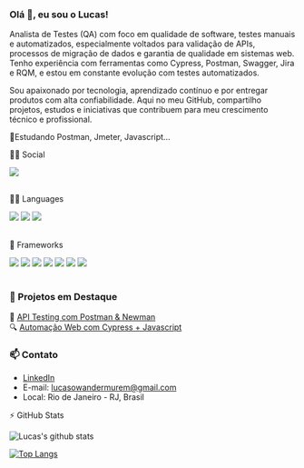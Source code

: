 ### Olá 👋, eu sou o Lucas!

Analista de Testes (QA) com foco em qualidade de software, testes manuais e automatizados, especialmente voltados para validação de APIs, processos de migração de dados e garantia de qualidade em sistemas web.
Tenho experiência com ferramentas como Cypress, Postman, Swagger, Jira e RQM, e estou em constante evolução com testes automatizados.

Sou apaixonado por tecnologia, aprendizado contínuo e por entregar produtos com alta confiabilidade. Aqui no meu GitHub, compartilho projetos, estudos e iniciativas que contribuem para meu crescimento técnico e profissional.

🌱Estudando Postman, Jmeter, Javascript...

👨👩 Social
<div style:align:right>
  <a href = "https://www.linkedin.com/in/lucaswander/">
    <img src = "https://img.shields.io/badge/lucaswander-%230077B5.svg?&style=&logo=linkedin&logoColor=white">
  </a>
</div><br>

👩‍💻 Languages
<div style:align-right>
  <img src = "https://img.shields.io/badge/HTML5-E34F26?style=&logo=html5&logoColor=white">
  <img src = "https://img.shields.io/badge/CSS3-1572B6?style=&logo=css3&logoColor=white">
  <img src = "https://img.shields.io/badge/JavaScript-F7DF1E?style=&logo=javascript&logoColor=black">
</div><br> 
 
  🚀 Frameworks 
<div style:align-right>
  <img src = "https://img.shields.io/badge/cypress-43853D?style=&logo=cypress&logoColor=white">
  <img src = "https://img.shields.io/badge/postman-43853D?style=&logo=postman&logoColor=white">
  <img src = "https://img.shields.io/badge/jmeter-43853D?style=&logo=node-dot-js&logoColor=white">
  <img src = "https://img.shields.io/badge/Node.js-43853D?style=&logo=node-dot-js&logoColor=white">
  <img src = "https://img.shields.io/badge/npm-CB3837?style=&logo=npm&logoColor=white">
  <img src = "https://img.shields.io/badge/Yarn-2C8EBB?style=&logo=yarn&logoColor=white">
  <img src = "https://img.shields.io/badge/Git-F05032?style=&logo=git&logoColor=white">
</div><br>

### 📂 Projetos em Destaque

🧪 [API Testing com Postman & Newman](https://github.com/LucasWandermurem/online-store-postman-api)  
🔍 [Automação Web com Cypress + Javascript](https://github.com/LucasWandermurem/lowcomex-cypress-web)  
<!--📁 [Casos de Teste - Projeto Exemplo](https://github.com/seuusuario/test-case-documentation)-->

### 📫 Contato

- [LinkedIn](https://www.linkedin.com/in/lucaswandermurem)
- E-mail: lucasowandermurem@gmail.com
- Local: Rio de Janeiro - RJ, Brasil

⚡ GitHub Stats <br>

![Lucas's github stats](https://github-readme-stats.vercel.app/api?username=LucasWandermurem&hide=issues&show_icons=true&theme=merko&show_owner)

[![Top Langs](https://github-readme-stats.vercel.app/api/top-langs/?username=LucasWandermurem&layout=compact)](https://github.com/LucasWandermurem/github-readme-stats)

<!-- <a href="https://github.com/LucasWandermurem/github-readme-stats">
  <img align="center" src="https://github-readme-stats.vercel.app/api/pin/?username=LucasWandermurem&repo=github-readme-stats" />
</a>
<a href="https://github.com/LucasWandermurem/portfolio">
  <img align="center" src="https://github-readme-stats.vercel.app/api/pin/?username=LucasWandermurem&repo=portfolio" />
</a> -->

<!--
**LucasWandermurem/LucasWandermurem** is a ✨ _special_ ✨ repository because its `README.md` (this file) appears on your GitHub profile.

Here are some ideas to get you started:

- 🔭 I’m currently working on ...
- 🌱 I’m currently learning ...
- 👯 I’m looking to collaborate on ...
- 🤔 I’m looking for help with ...
- 💬 Ask me about ...
- 📫 How to reach me: ...
- 😄 Pronouns: ...
- ⚡ Fun fact: ...
-->
